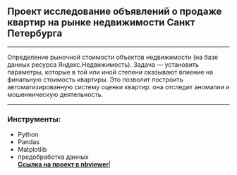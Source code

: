 ## Проект исследование объявлений о продаже квартир на рынке недвижимости Санкт Петербурга 
___________________________
Определение рыночной стоимости объектов недвижимости (на базе данных ресурса Яндекс.Недвижимость). Задача — установить параметры, которые в той или иной степени оказывают влиение на финальную стоимость квартиры. Это позволит построить автоматизированную систему оценки квартир: она отследит аномалии и мошенническую деятельность.
_____________________________________
### Инструменты:
- Python
- Pandas
- Matplotlib
- предобработка данных  
[**Ссылка на проект в nbviewer**](https://nbviewer.jupyter.org/github/konicaRu/i_am_data_analyst/blob/master/2_project_research_data_analysis/2_project_flat_for_sale.ipynb)|
